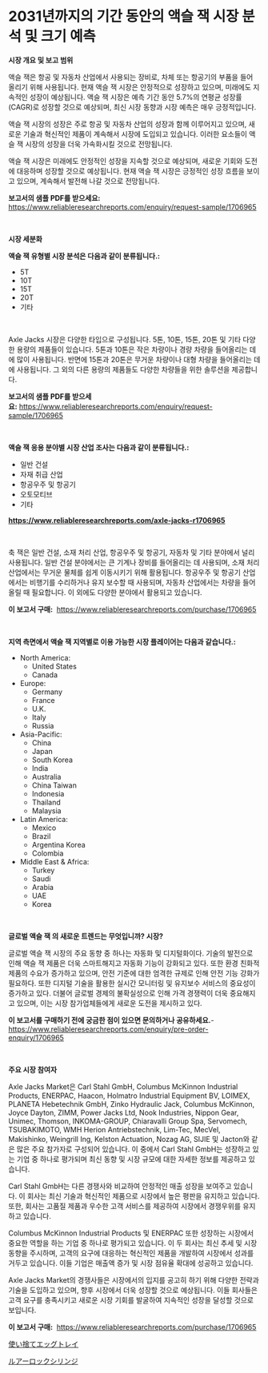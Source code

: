 <p><h1>2031년까지의 기간 동안의 액슬 잭 시장 분석 및 크기 예측</h1></p><p><strong>시장 개요 및 보고 범위</strong></p>
<p><p>액슬 잭은 항공 및 자동차 산업에서 사용되는 장비로, 차체 또는 항공기의 부품을 들어 올리기 위해 사용됩니다. 현재 액슬 잭 시장은 안정적으로 성장하고 있으며, 미래에도 지속적인 성장이 예상됩니다. 액슬 잭 시장은 예측 기간 동안 5.7%의 연평균 성장률(CAGR)로 성장할 것으로 예상되며, 최신 시장 동향과 시장 예측은 매우 긍정적입니다. </p><p>액슬 잭 시장의 성장은 주로 항공 및 자동차 산업의 성장과 함께 이루어지고 있으며, 새로운 기술과 혁신적인 제품이 계속해서 시장에 도입되고 있습니다. 이러한 요소들이 액슬 잭 시장의 성장을 더욱 가속화시킬 것으로 전망됩니다.</p><p>액슬 잭 시장은 미래에도 안정적인 성장을 지속할 것으로 예상되며, 새로운 기회와 도전에 대응하며 성장할 것으로 예상됩니다. 현재 액슬 잭 시장은 긍정적인 성장 흐름을 보이고 있으며, 계속해서 발전해 나갈 것으로 전망됩니다.</p></p>
<p><strong>보고서의 샘플 PDF를 받으세요:</strong> <a href="https://www.reliableresearchreports.com/enquiry/request-sample/1706965">https://www.reliableresearchreports.com/enquiry/request-sample/1706965</a></p>
<p>&nbsp;</p>
<p><strong>시장 세분화</strong></p>
<p><strong>액슬 잭 유형별 시장 분석은 다음과 같이 분류됩니다.:</strong></p>
<p><ul><li>5T</li><li>10T</li><li>15T</li><li>20T</li><li>기타</li></ul></p>
<p>&nbsp;</p>
<p><p>Axle Jacks 시장은 다양한 타입으로 구성됩니다. 5톤, 10톤, 15톤, 20톤 및 기타 다양한 용량의 제품들이 있습니다. 5톤과 10톤은 작은 차량이나 경량 차량을 들어올리는 데에 많이 사용됩니다. 반면에 15톤과 20톤은 무거운 차량이나 대형 차량을 들어올리는 데에 사용됩니다. 그 외의 다른 용량의 제품들도 다양한 차량들을 위한 솔루션을 제공합니다.</p></p>
<p><strong>보고서의 샘플 PDF를 받으세요:</strong>&nbsp;<a href="https://www.reliableresearchreports.com/enquiry/request-sample/1706965">https://www.reliableresearchreports.com/enquiry/request-sample/1706965</a></p>
<p>&nbsp;</p>
<p><strong> 액슬 잭 응용 분야별 시장 산업 조사는 다음과 같이 분류됩니다.:</strong></p>
<p><ul><li>일반 건설</li><li>자재 취급 산업</li><li>항공우주 및 항공기</li><li>오토모티브</li><li>기타</li></ul></p>
<p><strong><a href="https://www.reliableresearchreports.com/axle-jacks-r1706965">https://www.reliableresearchreports.com/axle-jacks-r1706965</a></strong></p>
<p>&nbsp;</p>
<p><p>축 잭은 일반 건설, 소재 처리 산업, 항공우주 및 항공기, 자동차 및 기타 분야에서 널리 사용됩니다. 일반 건설 분야에서는 큰 기계나 장비를 들어올리는 데 사용되며, 소재 처리 산업에서는 무거운 물체를 쉽게 이동시키기 위해 활용됩니다. 항공우주 및 항공기 산업에서는 비행기를 수리하거나 유지 보수할 때 사용되며, 자동차 산업에서는 차량을 들어올릴 때 필요합니다. 이 외에도 다양한 분야에서 활용되고 있습니다.</p></p>
<p><strong>이 보고서 구매:</strong>&nbsp; <a href="https://www.reliableresearchreports.com/purchase/1706965">https://www.reliableresearchreports.com/purchase/1706965</a></p>
<p>&nbsp;</p>
<p><strong>지역 측면에서 액슬 잭 지역별로 이용 가능한 시장 플레이어는 다음과 같습니다.:</strong></p>
<p><ul>
    <li>
        North America:
        <ul>
            <li>United States</li>
            <li>Canada</li>
        </ul>
    </li>
    <li>
        Europe:
        <ul>
            <li>Germany</li>
            <li>France</li>
            <li>U.K.</li>
            <li>Italy</li>
            <li>Russia</li>
        </ul>
    </li>
    <li>
        Asia-Pacific:
        <ul>
            <li>China</li>
            <li>Japan</li>
            <li>South Korea</li>
            <li>India</li>
            <li>Australia</li>
            <li>China Taiwan</li>
            <li>Indonesia</li>
            <li>Thailand</li>
            <li>Malaysia</li>
        </ul>
    </li>
    <li>
        Latin America:
        <ul>
            <li>Mexico</li>
            <li>Brazil</li>
            <li>Argentina Korea</li>
            <li>Colombia</li>
        </ul>
    </li>
    <li>
        Middle East & Africa:
        <ul>
            <li>Turkey</li>
            <li>Saudi</li>
            <li>Arabia</li>
            <li>UAE</li>
            <li>Korea</li>
        </ul>
    </li>
    </ul></p>
<p>&nbsp;</p>
<p><strong>글로벌 액슬 잭 의 새로운 트렌드는 무엇입니까? 시장?</strong></p>
<p><p>글로벌 액슬 잭 시장의 주요 동향 중 하나는 자동화 및 디지털화이다. 기술의 발전으로 인해 액슬 잭 제품은 더욱 스마트해지고 자동화 기능이 강화되고 있다. 또한 환경 친화적 제품의 수요가 증가하고 있으며, 안전 기준에 대한 엄격한 규제로 인해 안전 기능 강화가 필요하다. 또한 디지털 기술을 활용한 실시간 모니터링 및 유지보수 서비스의 중요성이 증가하고 있다. 더불어 글로벌 경제의 불확실성으로 인해 가격 경쟁력이 더욱 중요해지고 있으며, 이는 시장 참가업체들에게 새로운 도전을 제시하고 있다.</p></p>
<p><strong>이 보고서를 구매하기 전에 궁금한 점이 있으면 문의하거나 공유하세요.</strong>- <a href="https://www.reliableresearchreports.com/enquiry/pre-order-enquiry/1706965">https://www.reliableresearchreports.com/enquiry/pre-order-enquiry/1706965</a></p>
<p>&nbsp;</p>
<p><strong>주요 시장 참여자</strong></p>
<p><p>Axle Jacks Market은 Carl Stahl GmbH, Columbus McKinnon Industrial Products, ENERPAC, Haacon, Holmatro Industrial Equipment BV, LOIMEX, PLANETA Hebetechnik GmbH, Zinko Hydraulic Jack, Columbus McKinnon, Joyce Dayton, ZIMM, Power Jacks Ltd, Nook Industries, Nippon Gear, Unimec, Thomson, INKOMA-GROUP, Chiaravalli Group Spa, Servomech, TSUBAKIMOTO, WMH Herion Antriebstechnik, Lim-Tec, MecVel, Makishinko, Weingrill Ing, Kelston Actuation, Nozag AG, SIJIE 및 Jacton와 같은 많은 주요 참가자로 구성되어 있습니다. 이 중에서 Carl Stahl GmbH는 성장하고 있는 기업 중 하나로 평가되며 최신 동향 및 시장 규모에 대한 자세한 정보를 제공하고 있습니다.</p><p>Carl Stahl GmbH는 다른 경쟁사와 비교하여 안정적인 매출 성장을 보여주고 있습니다. 이 회사는 최신 기술과 혁신적인 제품으로 시장에서 높은 평판을 유지하고 있습니다. 또한, 회사는 고품질 제품과 우수한 고객 서비스를 제공하여 시장에서 경쟁우위를 유지하고 있습니다.</p><p>Columbus McKinnon Industrial Products 및 ENERPAC 또한 성장하는 시장에서 중요한 역할을 하는 기업 중 하나로 평가되고 있습니다. 이 두 회사는 최신 추세 및 시장 동향을 주시하며, 고객의 요구에 대응하는 혁신적인 제품을 개발하여 시장에서 성과를 거두고 있습니다. 이들 기업은 매출액 증가 및 시장 점유율 확대에 성공하고 있습니다.</p><p>Axle Jacks Market의 경쟁사들은 시장에서의 입지를 공고히 하기 위해 다양한 전략과 기술을 도입하고 있으며, 향후 시장에서 더욱 성장할 것으로 예상됩니다. 이들 회사들은 고객 요구를 충족시키고 새로운 시장 기회를 발굴하여 지속적인 성장을 달성할 것으로 보입니다.</p></p>
<p><strong>이 보고서 구매:</strong>&nbsp;&nbsp;<a href="https://www.reliableresearchreports.com/purchase/1706965">https://www.reliableresearchreports.com/purchase/1706965</a></p>
<p><p><a href="https://github.com/oqxogxyvqe90775/Market-Research-Report-List-1/blob/main/121675530634.md">使い捨てエッグトレイ</a></p><p><a href="https://github.com/oqxogxyvqe90775/Market-Research-Report-List-1/blob/main/941539230633.md">ルアーロックシリンジ</a></p></p>